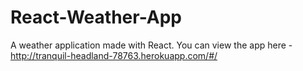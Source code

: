 # React-Weather-App
A weather application made with React. 
You can view the app here - http://tranquil-headland-78763.herokuapp.com/#/
